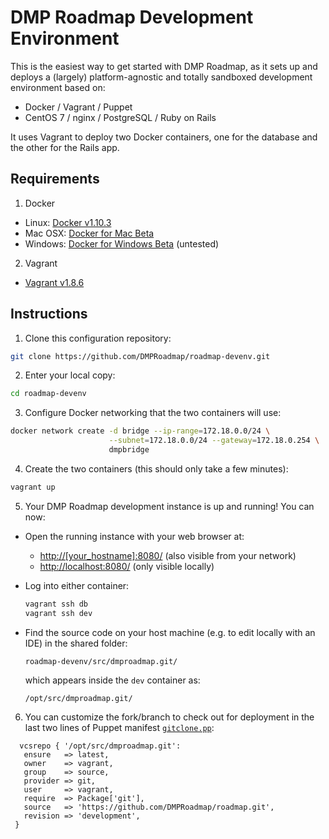 # DMP Roadmap Development Environment

This is the easiest way to get started with DMP Roadmap, as it sets up and deploys a (largely) platform-agnostic and totally sandboxed development environment based on:
* Docker / Vagrant / Puppet
* CentOS 7 / nginx / PostgreSQL / Ruby on Rails

It uses Vagrant to deploy two Docker containers, one for the database and the other for the Rails app.

## Requirements 
1. Docker
  * Linux: [Docker v1.10.3](https://docs.docker.com/engine/installation)
  * Mac OSX: [Docker for Mac Beta](https://docs.docker.com/docker-for-mac)
  * Windows: [Docker for Windows Beta](https://docs.docker.com/docker-for-windows) (untested)
2. Vagrant 
  * [Vagrant v1.8.6](https://www.vagrantup.com/downloads.html)

## Instructions
1. Clone this configuration repository:

 ```bash
 git clone https://github.com/DMPRoadmap/roadmap-devenv.git
 ```

2. Enter your local copy:

 ```bash
 cd roadmap-devenv
 ```

3. Configure Docker networking that the two containers will use:

 ```bash
 docker network create -d bridge --ip-range=172.18.0.0/24 \
                       --subnet=172.18.0.0/24 --gateway=172.18.0.254 \
                       dmpbridge
 ```
 
4. Create the two containers (this should only take a few minutes):

 ```bash
 vagrant up
 ```

5. Your DMP Roadmap development instance is up and running! You can now:
 - Open the running instance with your web browser at:
    - [http://[your_hostname]:8080/](http://[your_hostname]:8080/) (also visible from your network)
    - [http://localhost:8080/](http://localhost:8080/) (only visible locally)

 - Log into either container:
    
    ```bash
    vagrant ssh db
    vagrant ssh dev
    ```
    
 - Find the source code on your host machine (e.g. to edit locally with an IDE) in the shared folder:
    
    ```console
    roadmap-devenv/src/dmproadmap.git/
    ```
    
    which appears inside the `dev` container as:
    
    ```console
    /opt/src/dmproadmap.git/
    ```
    

6. You can customize the fork/branch to check out for deployment in the last two lines of Puppet manifest [`gitclone.pp`](environments/development/modules/dcc/manifests/gitclone.pp):
 
 ```puppet
   vcsrepo { '/opt/src/dmproadmap.git':
    ensure   => latest,
    owner    => vagrant,
    group    => source,
    provider => git,
    user     => vagrant,
    require  => Package['git'],
    source   => 'https://github.com/DMPRoadmap/roadmap.git',
    revision => 'development',
  }
 ```

